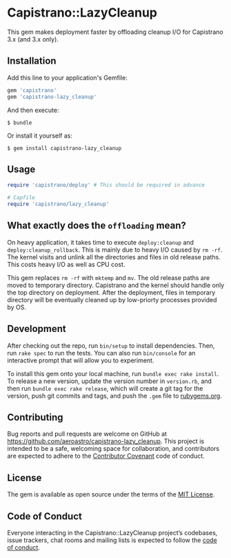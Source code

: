 # Capistrano::LazyCleanup

This gem makes deployment faster by offloading cleanup I/O for Capistrano 3.x (and 3.x only).

## Installation

Add this line to your application's Gemfile:

```ruby
gem 'capistrano'
gem 'capistrano-lazy_cleanup'
```

And then execute:

    $ bundle

Or install it yourself as:

    $ gem install capistrano-lazy_cleanup

## Usage

```ruby
require 'capistrano/deploy' # This should be required in advance

# Capfile
require 'capistrano/lazy_cleanup'
```

## What exactly does the `offloading` mean?

On heavy application, it takes time to execute `deploy:cleanup` and `deploy:cleanup_rollback`. This is mainly due to heavy I/O caused by `rm -rf`. The kernel visits and unlink all the directories and files in old release paths. This costs heavy I/O as well as CPU cost.

This gem replaces `rm -rf` with `mktemp` and `mv`. The old release paths are moved to temporary directory. Capistrano and the kernel should handle only the top directory on deployment. After the deployment, files in temporary directory will be eventually cleaned up by low-priorty processes provided by OS.

## Development

After checking out the repo, run `bin/setup` to install dependencies. Then, run `rake spec` to run the tests. You can also run `bin/console` for an interactive prompt that will allow you to experiment.

To install this gem onto your local machine, run `bundle exec rake install`. To release a new version, update the version number in `version.rb`, and then run `bundle exec rake release`, which will create a git tag for the version, push git commits and tags, and push the `.gem` file to [rubygems.org](https://rubygems.org).

## Contributing

Bug reports and pull requests are welcome on GitHub at https://github.com/aeroastro/capistrano-lazy_cleanup. This project is intended to be a safe, welcoming space for collaboration, and contributors are expected to adhere to the [Contributor Covenant](http://contributor-covenant.org) code of conduct.

## License

The gem is available as open source under the terms of the [MIT License](https://opensource.org/licenses/MIT).

## Code of Conduct

Everyone interacting in the Capistrano::LazyCleanup project’s codebases, issue trackers, chat rooms and mailing lists is expected to follow the [code of conduct](https://github.com/aeroastro/capistrano-lazy_cleanup/blob/master/CODE_OF_CONDUCT.md).
